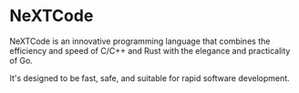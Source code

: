 # NeXTCode
NeXTCode is an innovative programming language that combines the efficiency and speed of C/C++ and Rust with the elegance and practicality of Go. 

It's designed to be fast, safe, and suitable for rapid software development.
